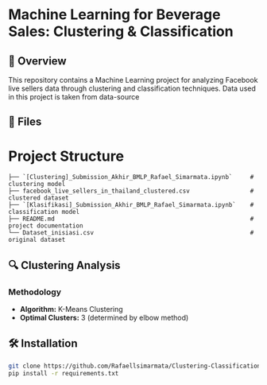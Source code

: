 # Machine Learning for Beverage Sales: Clustering & Classification

## 📌 Overview
This repository contains a Machine Learning project for analyzing  Facebook live sellers data through clustering and classification techniques.
Data used in this project is taken from data-source

## 📂 Files


# Project Structure

```
├── `[Clustering]_Submission_Akhir_BMLP_Rafael_Simarmata.ipynb`     # clustering model
├── facebook_live_sellers_in_thailand_clustered.csv                 # clustered dataset
├── `[Klasifikasi]_Submission_Akhir_BMLP_Rafael_Simarmata.ipynb`    # classification model
├── README.md                                                       # project documentation
└── Dataset_inisiasi.csv                                            # original dataset
```

## 🔍 Clustering Analysis
### Methodology
- **Algorithm:** K-Means Clustering
- **Optimal Clusters:** 3 (determined by elbow method)

## 🛠️ Installation
```bash
git clone https://github.com/Rafaellsimarmata/Clustering-Classification-Model
pip install -r requirements.txt